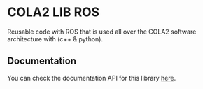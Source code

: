 # COLA2 LIB ROS

Reusable code with ROS that is used all over the COLA2 software architecture with  (c++ & python).

## Documentation

You can check the documentation API for this library [here](http://api.iquarobotics.com/202010/cola2_lib_ros/).
